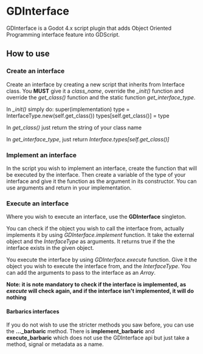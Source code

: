 # GDInterface
GDInterface is a Godot 4.x script plugin that adds Object Oriented Programming interface feature into GDScript.

## How to use
### Create an interface

Create an interface by creating a new script that inherits from Interface class.
You **MUST** give it a *class_name*, override the *_init()* function and override the *get_class()* function and the static function *get_interface_type*.

In *_init()* simply do:
	super(implementation)
	type = InterfaceType.new(self.get_class())
	types[self.get_class()] = type

In *get_class()* just return the string of your class name

In *get_interface_type*, just return *Interface.types[self.get_class()]*

### Implement an interface

In the script you wish to implement an interface, create the function that will be executed by the interface.
Then create a variable of the type of your interface and give it the function as the argument in its constructor.
You can use arguments and return in your implementation.

### Execute an interface

Where you wish to execute an interface, use the **GDInterface** singleton.

You can check if the object you wish to call the interface from, actually implements it by using *GDInterface.implement* function.
It take the external object and the *InterfaceType* as arguments. It returns true if the the interface exists in the given object.

You execute the interface by using *GDInterface.execute* function.
Give it the object you wish to execute the interface from, and the *InterfaceType*. You can add the arguments to pass to the interface as an *Array*.

**Note: it is note mandatory to check if the interface is implemented, as *execute* will check again, and if the interface isn't implemented, it will do nothing**


#### Barbarics interfaces
If you do not wish to use the stricter methods you saw before, you can use the **..._barbaric** method.
There is **implement_barbaric** and **execute_barbaric** which does not use the GDInterface api but just take a method, signal or metadata as a name.
